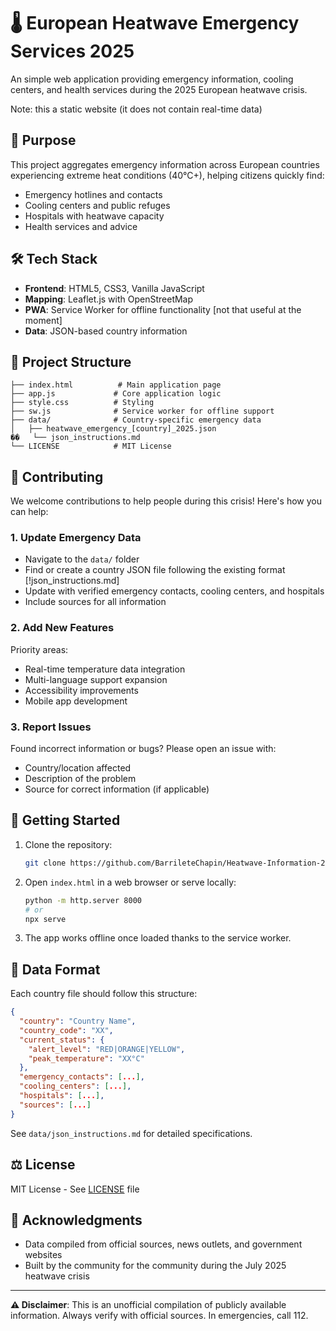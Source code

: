 # 🌡️ European Heatwave Emergency Services 2025

An simple web application providing emergency information, cooling centers, and health services during the 2025 European heatwave crisis.

Note: this a static website (it does not contain real-time data)

## 🚨 Purpose

This project aggregates emergency information across European countries experiencing extreme heat conditions (40°C+), helping citizens quickly find:
- Emergency hotlines and contacts
- Cooling centers and public refuges
- Hospitals with heatwave capacity
- Health services and advice

## 🛠️ Tech Stack

- **Frontend**: HTML5, CSS3, Vanilla JavaScript
- **Mapping**: Leaflet.js with OpenStreetMap
- **PWA**: Service Worker for offline functionality [not that useful at the moment]
- **Data**: JSON-based country information

## 📁 Project Structure

```
├── index.html          # Main application page
├── app.js             # Core application logic
├── style.css          # Styling
├── sw.js              # Service worker for offline support
├── data/              # Country-specific emergency data
│   ├── heatwave_emergency_[country]_2025.json
��   └── json_instructions.md
└── LICENSE            # MIT License
```

## 🤝 Contributing

We welcome contributions to help people during this crisis! Here's how you can help:

### 1. Update Emergency Data

- Navigate to the `data/` folder
- Find or create a country JSON file following the existing format [!json_instructions.md]
- Update with verified emergency contacts, cooling centers, and hospitals
- Include sources for all information

### 2. Add New Features

Priority areas:
- Real-time temperature data integration
- Multi-language support expansion
- Accessibility improvements
- Mobile app development

### 3. Report Issues

Found incorrect information or bugs? Please open an issue with:
- Country/location affected
- Description of the problem
- Source for correct information (if applicable)

## 🚀 Getting Started

1. Clone the repository:
   ```bash
   git clone https://github.com/BarrileteChapin/Heatwave-Information-2025.git
   ```

2. Open `index.html` in a web browser or serve locally:
   ```bash
   python -m http.server 8000
   # or
   npx serve
   ```

3. The app works offline once loaded thanks to the service worker.

## 📝 Data Format

Each country file should follow this structure:
```json
{
  "country": "Country Name",
  "country_code": "XX",
  "current_status": {
    "alert_level": "RED|ORANGE|YELLOW",
    "peak_temperature": "XX°C"
  },
  "emergency_contacts": [...],
  "cooling_centers": [...],
  "hospitals": [...],
  "sources": [...]
}
```

See `data/json_instructions.md` for detailed specifications.

## ⚖️ License

MIT License - See [LICENSE](LICENSE) file

## 🙏 Acknowledgments

- Data compiled from official sources, news outlets, and government websites
- Built by the community for the community during the July 2025 heatwave crisis

---

**⚠️ Disclaimer**: This is an unofficial compilation of publicly available information. Always verify with official sources. In emergencies, call 112.